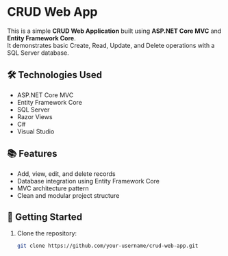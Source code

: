 # CRUD Web App

This is a simple **CRUD Web Application** built using **ASP.NET Core MVC** and **Entity Framework Core**.  
It demonstrates basic Create, Read, Update, and Delete operations with a SQL Server database.

## 🛠️ Technologies Used

- ASP.NET Core MVC
- Entity Framework Core
- SQL Server
- Razor Views
- C#
- Visual Studio

## 📚 Features

- Add, view, edit, and delete records
- Database integration using Entity Framework Core
- MVC architecture pattern
- Clean and modular project structure

## 🚀 Getting Started

1. Clone the repository:
   ```bash
   git clone https://github.com/your-username/crud-web-app.git
